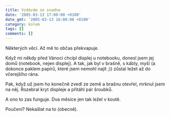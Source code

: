```yaml
---
title: Vzdávám se snadno
date: '2005-03-13 17:00:00 +0100'
date_gmt: '2005-03-13 16:00:00 +0100'
category: kolem
tags: []
comments: []
---
```

<p>Některých věcí. Až mě to občas překvapuje. </p>
<p>Když mi někdy před Vánoci chcípl
displej u notebooku, donesl jsem jej domů (notebook, nejen displej). A tak, jak
byl v brašně, s kábly, myší (a dokonce paklem papírů, které jsem nemohl najít ;))
zůstal ležet až do včerejšího rána.</p>
<p>Pak, když už jsem ho konečně zvedl ze země a brašnu otevřel, mrknul jsem na něj.
Rozebral kryt displeje a přitáhl pár šroubků.</p>
<p>A ono to zas funguje. Dva měsíce jen tak ležel v koutě.</p>
<p>Poučení? Nekašlat na to (obecně).</p>

